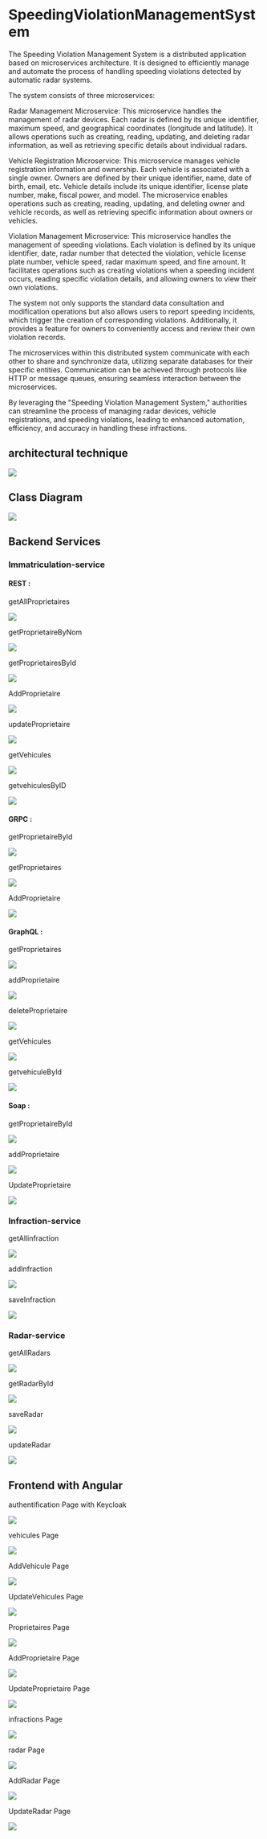 # SpeedingViolationManagementSystem

The Speeding Violation Management System is a distributed application based on microservices architecture. It is designed to efficiently manage and automate the process of handling speeding violations detected by automatic radar systems.

The system consists of three microservices:

Radar Management Microservice: This microservice handles the management of radar devices. Each radar is defined by its unique identifier, maximum speed, and geographical coordinates (longitude and latitude). It allows operations such as creating, reading, updating, and deleting radar information, as well as retrieving specific details about individual radars.

Vehicle Registration Microservice: This microservice manages vehicle registration information and ownership. Each vehicle is associated with a single owner. Owners are defined by their unique identifier, name, date of birth, email, etc. Vehicle details include its unique identifier, license plate number, make, fiscal power, and model. The microservice enables operations such as creating, reading, updating, and deleting owner and vehicle records, as well as retrieving specific information about owners or vehicles.

Violation Management Microservice: This microservice handles the management of speeding violations. Each violation is defined by its unique identifier, date, radar number that detected the violation, vehicle license plate number, vehicle speed, radar maximum speed, and fine amount. It facilitates operations such as creating violations when a speeding incident occurs, reading specific violation details, and allowing owners to view their own violations.

The system not only supports the standard data consultation and modification operations but also allows users to report speeding incidents, which trigger the creation of corresponding violations. Additionally, it provides a feature for owners to conveniently access and review their own violation records.

The microservices within this distributed system communicate with each other to share and synchronize data, utilizing separate databases for their specific entities. Communication can be achieved through protocols like HTTP or message queues, ensuring seamless interaction between the microservices.

By leveraging the "Speeding Violation Management System," authorities can streamline the process of managing radar devices, vehicle registrations, and speeding violations, leading to enhanced automation, efficiency, and accuracy in handling these infractions.

## architectural technique

<div>
<img src="https://github.com/AmineRACHID/TP5_architecture_micro-service/assets/127174852/fee00a06-5ae4-42fa-83a5-29d401cd0be1">
</div>

## Class Diagram

<div>
<img src="https://github.com/AmineRACHID/TP5_architecture_micro-service/assets/127174852/8332c7b6-5cdd-4b56-b8ed-74a9455af0d6">
</div>

## Backend Services

### Immatriculation-service

#### REST :

getAllProprietaires
<div>
<img src="https://github.com/AmineRACHID/TP5_architecture_micro-service/assets/127174852/c7c5f353-e25d-4dd6-8fc1-526fe3d8a7a7">
</div>

getProprietaireByNom
<div>
<img src="https://github.com/AmineRACHID/TP5_architecture_micro-service/assets/127174852/294b2ad5-25d6-4eca-a176-5bc777072b99">
</div>

getProprietairesById
<div>
<img src="https://github.com/AmineRACHID/TP5_architecture_micro-service/assets/127174852/9a4d95da-9a51-42b5-bed3-b87035c5619f">
</div>

AddProprietaire
<div>
<img src="https://github.com/AmineRACHID/TP5_architecture_micro-service/assets/127174852/78190588-60f3-4214-bbbf-1036470a7837">
</div>

updateProprietaire
<div>
<img src=https://github.com/AmineRACHID/TP5_architecture_micro-service/assets/127174852/9ca0949e-fb73-4dbb-9782-7990aad64f5b">
</div>

getVehicules
<div>
<img src="https://github.com/AmineRACHID/TP5_architecture_micro-service/assets/127174852/311a7525-2902-4bc4-8c71-b203a5fc5cd3">
</div>

getvehiculesByID
<div>
<img src="https://github.com/AmineRACHID/TP5_architecture_micro-service/assets/127174852/19d5d030-1f64-4c96-8bc4-ed03f8866881">
</div>

#### GRPC :

getProprietaireById
<div>
<img src="https://github.com/AmineRACHID/TP5_architecture_micro-service/assets/127174852/8cc6e9ec-c412-4434-b56b-6966c910a35a">
</div>

getProprietaires
<div>
<img src="https://github.com/AmineRACHID/TP5_architecture_micro-service/assets/127174852/7cee18b5-3f2b-4e7f-bdd2-267cacf44dae">
</div>

AddProprietaire
<div>
<img src="https://github.com/AmineRACHID/TP5_architecture_micro-service/assets/127174852/e7f54c77-7a09-4f33-9817-b17ee7396fa6">
</div>

#### GraphQL :

getProprietaires
<div>
<img src="https://github.com/AmineRACHID/TP5_architecture_micro-service/assets/127174852/0f247ce9-f0af-460f-9234-6fb0aa34014e">
</div>

addProprietaire
<div>
<img src="https://github.com/AmineRACHID/TP5_architecture_micro-service/assets/127174852/d9aaee4b-dce0-4129-ade7-bda0f439b268">
</div>

deleteProprietaire
<div>
<img src="https://github.com/AmineRACHID/TP5_architecture_micro-service/assets/127174852/7329b185-ea9c-45f9-9f93-32d5604af0b4">
</div>

getVehicules
<div>
<img src="https://github.com/AmineRACHID/TP5_architecture_micro-service/assets/127174852/0b7dd4b7-ca30-4850-9312-a92516511a50">
</div>

getvehiculeById
<div>
<img src="https://github.com/AmineRACHID/TP5_architecture_micro-service/assets/127174852/70c05842-96ec-45d0-b957-b52d605c1f32">
</div>

#### Soap :

getProprietaireById
<div>
<img src="https://github.com/AmineRACHID/SpeedingViolationManagementSystem/assets/127174852/4d6d6fec-44a2-4eda-b149-d37da04f0660">
</div>

addProprietaire
<div>
<img src="https://github.com/AmineRACHID/SpeedingViolationManagementSystem/assets/127174852/9a06da06-115d-448d-b4d8-8d55b30339ef">
</div>

UpdateProprietaire
<div>
<img src="https://github.com/AmineRACHID/SpeedingViolationManagementSystem/assets/127174852/1d30b507-db4b-4f5c-87b2-d8eb2e32f9cf">
</div>


### Infraction-service

getAllinfraction
<div>
<img src="https://github.com/AmineRACHID/TP5_architecture_micro-service/assets/127174852/df3667a1-4d40-4bf6-b3a1-a7227eb72796">
</div>

addInfraction
<div>
<img src="https://github.com/AmineRACHID/TP5_architecture_micro-service/assets/127174852/7dcb6af7-17f2-4690-8941-d7f1bf07e919">
</div>

saveInfraction
<div>
<img src="https://github.com/AmineRACHID/TP5_architecture_micro-service/assets/127174852/9de8302e-1fb7-478f-a453-c7d4ec4287b4">
</div>

### Radar-service

getAllRadars
<div>
<img src="https://github.com/AmineRACHID/TP5_architecture_micro-service/assets/127174852/696bd8ce-435f-488b-9d14-86c449ef7753">
</div>

getRadarById
<div>
<img src="https://github.com/AmineRACHID/TP5_architecture_micro-service/assets/127174852/d530fe49-6a7a-4780-849f-c47453c11952">
</div>

saveRadar
<div>
<img src="https://github.com/AmineRACHID/TP5_architecture_micro-service/assets/127174852/7af37c08-3e81-453a-9c4b-944788f08c91">
</div>

updateRadar
<div>
<img src="https://github.com/AmineRACHID/TP5_architecture_micro-service/assets/127174852/22ed85bc-4b88-4ff5-b1be-77b5d2436e2e">
</div>


## Frontend with Angular

authentification Page with Keycloak
<div>
<img src="https://github.com/AmineRACHID/SpeedingViolation-ManagementSystem/assets/127174852/ae3678ae-b1e5-4d54-a386-430e8aca6c5c)">
</div>

vehicules Page
<div>
<img src="https://github.com/AmineRACHID/SpeedingViolation-ManagementSystem/assets/127174852/53800370-7cf1-4f6f-9977-4aa9a853fa6c">
</div>

AddVehicule Page
<div>
<img src="https://github.com/AmineRACHID/SpeedingViolation-ManagementSystem/assets/127174852/7d132783-d31c-43d4-91a9-9555a3cbab5f">
</div>

UpdateVehicules Page
<div>
<img src="https://github.com/AmineRACHID/SpeedingViolation-ManagementSystem/assets/127174852/f5defcd9-f0a7-49dc-a7a4-f0cef7e9dbdf">
</div>

Proprietaires Page
<div>
<img src="https://github.com/AmineRACHID/SpeedingViolation-ManagementSystem/assets/127174852/6b130684-3f76-4241-be20-4375282d9661">
</div>

AddProprietaire Page
<div>
<img src="https://github.com/AmineRACHID/SpeedingViolation-ManagementSystem/assets/127174852/17176641-394a-49bb-81b5-09f90c88bf89">
</div>

UpdateProprietaire Page
<div>
<img src="https://github.com/AmineRACHID/SpeedingViolation-ManagementSystem/assets/127174852/bff93b4f-5e14-42fd-ab01-ac655270f7d6">
</div>


infractions Page
<div>
<img src="https://github.com/AmineRACHID/SpeedingViolation-ManagementSystem/assets/127174852/048a5c59-e3a6-445d-a58e-9d471629e0c9">
</div>

radar Page
<div>
<img src="https://github.com/AmineRACHID/SpeedingViolation-ManagementSystem/assets/127174852/a39a0fca-6853-4d2b-9ca3-1f86c72da34c">
</div>

AddRadar Page
<div>
<img src="https://github.com/AmineRACHID/SpeedingViolation-ManagementSystem/assets/127174852/91aff92a-36cd-4d48-a620-f8ee9dbf59b0">
</div>

UpdateRadar Page
<div>
<img src="https://github.com/AmineRACHID/SpeedingViolation-ManagementSystem/assets/127174852/2cda9c98-babc-4291-9053-62c847781c2d">
</div>
